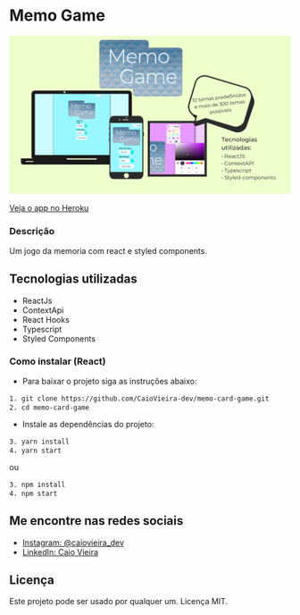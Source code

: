 # Memo Game
<img src="./.github/banner.png">

[Veja o app no Heroku](https://memo-game-caioveira-dev.herokuapp.com/)
### Descrição
Um jogo da memoria com react e styled components. 

## Tecnologias utilizadas
- ReactJs
- ContextApi
- React Hooks
- Typescript
- Styled Components 

### Como instalar (React)

* Para baixar o projeto siga as instruções abaixo:

```
1. git clone https://github.com/CaioVieira-dev/memo-card-game.git
2. cd memo-card-game
```

* Instale as dependências do projeto:

```
3. yarn install
4. yarn start
```

ou

```
3. npm install
4. npm start
```
## Me encontre nas redes sociais
- [Instagram: @caiovieira_dev](https://www.instagram.com/caiovieira_dev/)
- [LinkedIn: Caio Vieira](https://www.linkedin.com/in/caio-vieira-b1aab9201/)

## Licença
Este projeto pode ser usado por qualquer um. Licença MIT.



